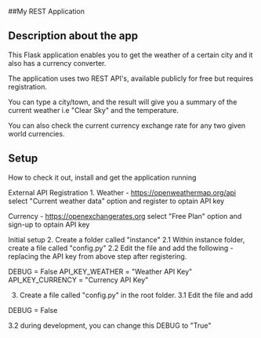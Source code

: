##My REST Application

## Description about the app
This Flask application enables you to get the weather of a certain city and it also has a currency converter.

The application uses two REST API's, available publicly for free but requires registration.

You can type a city/town, and the result will give you a summary of the current weather i.e "Clear Sky" and the temperature.

You can also check the current currency exchange rate for any two given world currencies.


## Setup
How to check it out, install and get the application running


External API Registration
1.
Weather - https://openweathermap.org/api 
select "Current weather data" option and register to optain API key

Currency - https://openexchangerates.org
select "Free Plan" option and sign-up to optain API key



Initial setup
2. Create a folder called "instance"
  2.1 Within instance folder, create a file called "config.py"
  2.2 Edit the file and add the following - replacing the API key from above step after registering.

DEBUG = False
API_KEY_WEATHER = "Weather API Key"
API_KEY_CURRENCY = "Currency API Key"

3. Create a file called "config.py" in the root folder.
  3.1 Edit the file and add 

DEBUG = False

  3.2 during development, you can change this DEBUG to "True"
